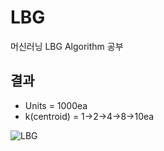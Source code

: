 # LBG
머신러닝 LBG Algorithm 공부

## 결과
- Units = 1000ea
- k(centroid) = 1->2->4->8->10ea

![LBG](https://user-images.githubusercontent.com/83276163/141770812-59c1ba22-f957-4a27-a906-f692483a5085.gif)
